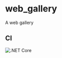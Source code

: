# web_gallery
A web gallery

## CI
![.NET Core](https://github.com/boti996/web_gallery/workflows/.NET%20Core/badge.svg?branch=master)
